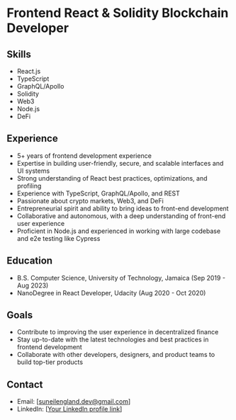 # Frontend React & Solidity Blockchain Developer

## Skills
- React.js
- TypeScript
- GraphQL/Apollo
- Solidity
- Web3
- Node.js
- DeFi

## Experience
- 5+ years of frontend development experience
- Expertise in building user-friendly, secure, and scalable interfaces and UI systems
- Strong understanding of React best practices, optimizations, and profiling
- Experience with TypeScript, GraphQL/Apollo, and REST
- Passionate about crypto markets, Web3, and DeFi
- Entrepreneurial spirit and ability to bring ideas to front-end development
- Collaborative and autonomous, with a deep understanding of front-end user experience
- Proficient in Node.js and experienced in working with large codebase and e2e testing like Cypress

## Education
- B.S. Computer Science, University of Technology, Jamaica (Sep 2019 - Aug 2023)
- NanoDegree in React Developer, Udacity (Aug 2020 - Oct 2020)

## Goals
- Contribute to improving the user experience in decentralized finance
- Stay up-to-date with the latest technologies and best practices in frontend development
- Collaborate with other developers, designers, and product teams to build top-tier products

## Contact
- Email: [suneilengland.dev@gmail.com]
- LinkedIn: [[Your LinkedIn profile link](https://www.linkedin.com/in/suneil-england/)]

